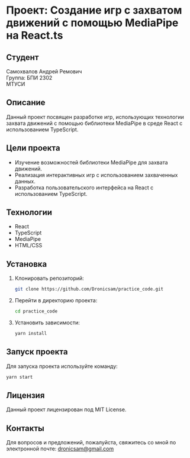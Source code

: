 # Проект: Создание игр с захватом движений с помощью MediaPipe на React.ts

## Студент

Самохвалов Андрей Ремович  
Группа: БПИ 2302  
МТУСИ

## Описание

Данный проект посвящен разработке игр, использующих технологии захвата движений с помощью библиотеки MediaPipe в среде React с использованием TypeScript.

## Цели проекта

- Изучение возможностей библиотеки MediaPipe для захвата движений.
- Реализация интерактивных игр с использованием захваченных данных.
- Разработка пользовательского интерфейса на React с использованием TypeScript.

## Технологии

- React
- TypeScript
- MediaPipe
- HTML/CSS

## Установка

1. Клонировать репозиторий:
   ```bash
   git clone https://github.com/Dronicsam/practice_code.git
   ```
2. Перейти в директорию проекта:
   ```bash
   cd practice_code
   ```
3. Установить зависимости:
   ```bash
   yarn install
   ```

## Запуск проекта

Для запуска проекта используйте команду:

```bash
yarn start
```

## Лицензия

Данный проект лицензирован под MIT License.

## Контакты

Для вопросов и предложений, пожалуйста, свяжитесь со мной по электронной почте: dronicsam@gmail.com
